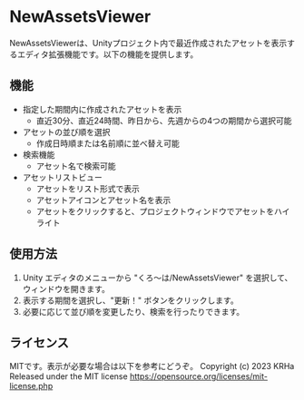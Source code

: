 # NewAssetsViewer

NewAssetsViewerは、Unityプロジェクト内で最近作成されたアセットを表示するエディタ拡張機能です。以下の機能を提供します。

## 機能

- 指定した期間内に作成されたアセットを表示
  - 直近30分、直近24時間、昨日から、先週からの4つの期間から選択可能
- アセットの並び順を選択
  - 作成日時順または名前順に並べ替え可能
- 検索機能
  - アセット名で検索可能
- アセットリストビュー
  - アセットをリスト形式で表示
  - アセットアイコンとアセット名を表示
  - アセットをクリックすると、プロジェクトウィンドウでアセットをハイライト

## 使用方法

1. Unity エディタのメニューから "くろ～は/NewAssetsViewer" を選択して、ウィンドウを開きます。
2. 表示する期間を選択し、"更新！" ボタンをクリックします。
3. 必要に応じて並び順を変更したり、検索を行ったりできます。

## ライセンス

MITです。表示が必要な場合は以下を参考にどうぞ。 Copyright (c) 2023 KRHa Released under the MIT license
https://opensource.org/licenses/mit-license.php